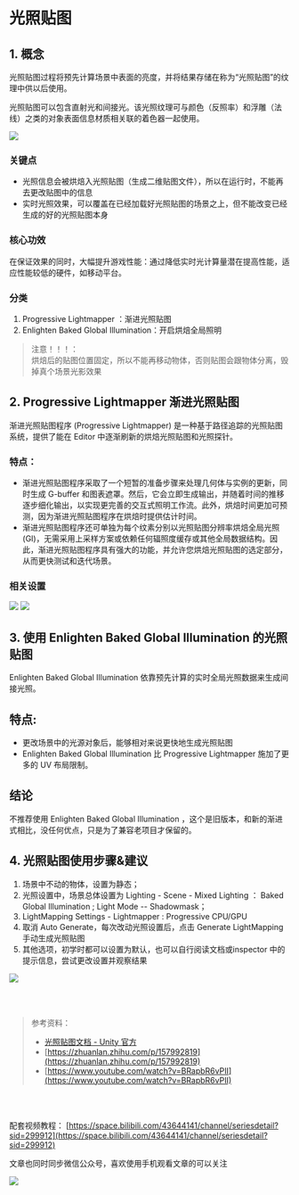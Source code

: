 # 光照贴图

## 1. 概念

光照贴图过程将预先计算场景中表面的亮度，并将结果存储在称为“光照贴图”的纹理中供以后使用。

光照贴图可以包含直射光和间接光。该光照纹理可与颜色（反照率）和浮雕（法线）之类的对象表面信息材质相关联的着色器一起使用。

![](../imgs/Lightmap.png)

### 关键点

* 光照信息会被烘焙入光照贴图（生成二维贴图文件），所以在运行时，不能再去更改贴图中的信息
* 实时光照效果，可以覆盖在已经加载好光照贴图的场景之上，但不能改变已经生成的好的光照贴图本身

### 核心功效

在保证效果的同时，大幅提升游戏性能：通过降低实时光计算量潜在提高性能，适应性能较低的硬件，如移动平台。

### 分类
1. Progressive Lightmapper ：渐进光照贴图
2. Enlighten Baked Global Illumination：开启烘焙全局照明

> 注意！！！：  
> 烘焙后的贴图位置固定，所以不能再移动物体，否则贴图会跟物体分离，毁掉真个场景光影效果

## 2. Progressive Lightmapper 渐进光照贴图

渐进光照贴图程序 (Progressive Lightmapper) 是一种基于路径追踪的光照贴图系统，提供了能在 Editor 中逐渐刷新的烘焙光照贴图和光照探针。

### 特点：
* 渐进光照贴图程序采取了一个短暂的准备步骤来处理几何体与实例的更新，同时生成 G-buffer 和图表遮罩。然后，它会立即生成输出，并随着时间的推移逐步细化输出，以实现更完善的交互式照明工作流。此外，烘焙时间更加可预测，因为渐进光照贴图程序在烘焙时提供估计时间。
* 渐进光照贴图程序还可单独为每个纹素分别以光照贴图分辨率烘焙全局光照 (GI)，无需采用上采样方案或依赖任何辐照度缓存或其他全局数据结构。因此，渐进光照贴图程序具有强大的功能，并允许您烘焙光照贴图的选定部分，从而更快测试和迭代场景。

### 相关设置

![](../imgs/lp01.png)
![](../imgs/lp02.png)


## 3. 使用 Enlighten Baked Global Illumination 的光照贴图

Enlighten Baked Global Illumination 依靠预先计算的实时全局光照数据来生成间接光照。

## 特点:
* 更改场景中的光源对象后，能够相对来说更快地生成光照贴图
* Enlighten Baked Global Illumination 比 Progressive Lightmapper 施加了更多的 UV 布局限制。

## 结论

不推荐使用  Enlighten Baked Global Illumination ，这个是旧版本，和新的渐进式相比，没任何优点，只是为了兼容老项目才保留的。

## 4. 光照贴图使用步骤&建议

1. 场景中不动的物体，设置为静态；
2. 光照设置中，场景总体设置为 Lighting - Scene - Mixed Lighting ： Baked Global Illumination ; Light Mode -- Shadowmask；
3. LightMapping Settings - Lightmapper : Progressive CPU/GPU
4. 取消 Auto Generate，每次改动光照设置后，点击 Generate LightMapping 手动生成光照贴图
5. 其他选项，初学时都可以设置为默认，也可以自行阅读文档或inspector 中的提示信息，尝试更改设置并观察结果

![](../imgs/lp4.png)

</br>
</hr>
</br>

> 参考资料：
> * [光照贴图文档 - Unity 官方](https://docs.unity3d.com/cn/current/Manual/Lightmappers.html)
> * [https://zhuanlan.zhihu.com/p/157992819](https://zhuanlan.zhihu.com/p/157992819)
> * [https://www.youtube.com/watch?v=BRapbR6vPII](https://www.youtube.com/watch?v=BRapbR6vPII)

</br>
</hr>
</br>

配套视频教程：
[https://space.bilibili.com/43644141/channel/seriesdetail?sid=299912](https://space.bilibili.com/43644141/channel/seriesdetail?sid=299912)

文章也同时同步微信公众号，喜欢使用手机观看文章的可以关注

![](../imgs/微信公众号二维码.jpg)

